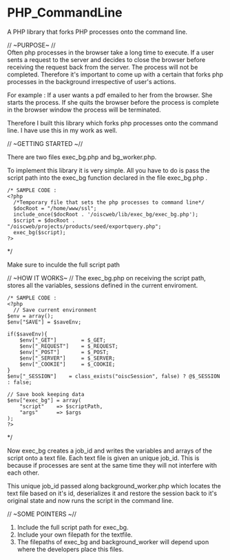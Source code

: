 # PHP_CommandLine

A PHP library that forks PHP processes onto the command line.

// ~PURPOSE~ //  
Often php processes in the browser take a long time to execute. If a user sents a request to the server and decides to close the browser before receiving the request back from the server. The process will not be completed. Therefore it's important to come up with a certain that forks php processes in the background irrespective of user's actions. 

For example :
If a user wants a pdf emailed to her from the browser. She starts the process. If she quits the browser before the process is complete in the browser window the process will be terminated. 

Therefore I built this library which forks php processes onto the command line. I have use this in my work as well.


// ~GETTING STARTED ~//  

There are two files exec_bg.php and bg_worker.php.  

To implement this library it is very simple. All you have to do is pass the script path into the exec_bg function declared in the file exec_bg.php .    

	/* SAMPLE CODE :
    <?php
      /*Temporary file that sets the php processes to command line*/
      $docRoot = "/home/www/ssl";	
      include_once($docRoot . '/oiscweb/lib/exec_bg/exec_bg.php');
      $script = $docRoot . "/oiscweb/projects/products/seed/exportquery.php";
      exec_bg($script);
    ?>
  */

Make sure to inculde the full script path


// ~HOW IT WORKS~ //
The exec_bg.php on receiving the script path, stores all the variables, sessions defined in the current enviroment.

	/* SAMPLE CODE :
    <?php
      // Save current environment
	$env = array();
	$env["SAVE"] = $saveEnv;
	
	if($saveEnv){
		$env["_GET"]		= $_GET;
		$env["_REQUEST"]	= $_REQUEST;
		$env["_POST"]		= $_POST;
		$env["_SERVER"]		= $_SERVER;
		$env["_COOKIE"]		= $_COOKIE;
	}
	$env["_SESSION"]	= class_exists("oiscSession", false) ? @$_SESSION : false;
	
	// Save book keeping data
	$env["exec_bg"] = array(
		"script"	=> $scriptPath,
		"args"		=> $args
	);
    ?>
  */
  
  Now exec_bg creates a job_id and writes the variables and arrays of the script onto a text file. Each text file is given an 
  unique job_id. This is because if processes are sent at the same time they will not interfere with each other.
  
  This unique job_id passed along background_worker.php which locates the text file based on it's id, deserializes it and restore 
  the session back to it's original state and now runs the script in the command line.
  
  // ~SOME POINTERS ~//
  
 1. Include the full script path for exec_bg.
 2. Include your own filepath for the textfile.
 4. The filepaths of exec_bg and background_worker will depend upon where the developers place this files.
  
  
  
